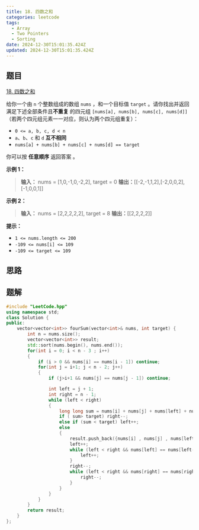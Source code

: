 ```yaml
---
title: 18. 四数之和
categories: leetcode
tags: 
  - Array
  - Two Pointers
  - Sorting
date: 2024-12-30T15:01:35.424Z
updated: 2024-12-30T15:01:35.424Z
---
```


<!--more-->

## 题目

[18. 四数之和](https://leetcode.cn/problems/4sum)

给你一个由 `n` 个整数组成的数组 `nums` ，和一个目标值 `target` 。请你找出并返回满足下述全部条件且**不重复** 的四元组
`[nums[a], nums[b], nums[c], nums[d]]` （若两个四元组元素一一对应，则认为两个四元组重复）：

  * `0 <= a, b, c, d < n`
  * `a`、`b`、`c` 和 `d` **互不相同**
  * `nums[a] + nums[b] + nums[c] + nums[d] == target`

你可以按 **任意顺序** 返回答案 。



**示例 1：**

> 
> 
> **输入：** nums = [1,0,-1,0,-2,2], target = 0
> **输出：**[[-2,-1,1,2],[-2,0,0,2],[-1,0,0,1]]
> 

**示例 2：**

> 
> 
> **输入：** nums = [2,2,2,2,2], target = 8
> **输出：**[[2,2,2,2]]
> 



**提示：**

  * `1 <= nums.length <= 200`
  * `-109 <= nums[i] <= 109`
  * `-109 <= target <= 109`



## 思路


## 题解

```cpp
#include "LeetCode.hpp"
using namespace std;
class Solution {
public:
    vector<vector<int>> fourSum(vector<int>& nums, int target) {
        int n = nums.size();
        vector<vector<int>> result;
        std::sort(nums.begin(), nums.end());
        for(int i = 0; i < n - 3 ; i++)
        {
            if (i > 0 && nums[i] == nums[i - 1]) continue;
            for(int j = i+1; j < n - 2; j++)
            {
                if (j>i+1 && nums[j] == nums[j - 1]) continue;

                int left = j + 1;
                int right = n - 1;
                while (left < right) 
                {
                    long long sum = nums[i] + nums[j] + nums[left] + nums[right];
                    if ( sum> target) right--;
                    else if (sum < target) left++;
                    else
                    {
                        result.push_back({nums[i] , nums[j] , nums[left] , nums[right]});
                        left++;
                        while (left < right && nums[left] == nums[left-1]) {
                            left++;
                        }
                        right--;
                        while (left < right && nums[right] == nums[right+1]) {
                            right--;
                        }
                    }
                }
            }
        }
        return result;
    }
};


```
